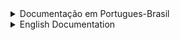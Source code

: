<details>
<summary style="font-size:14px">Documentação em Portugues-Brasil</summary>
<p>

# § memória

``` c
int32_t mem[INT16_MAX];
``` 

|  estrutura da memória  | tamanho (hex)  |
|------------------------|----------------|
| memória de dados       | 0000  - 1110   |
| memória de instruções  | 1110  - ffff   |

essa maquina virtual usa uma **memória de 32 bits** e **16 bits para endereços**

exemplo:
``` c
// address    contents
mem[0x0000] = 00030001;
mem[0x0001] = 00010000;
``` 
os endereços podem ir de 0000 à ffff enquanto seus conteúdos podem ir de 00000000 à ffffffff

### por que os endereços são organizados assim?
porque as instruções usam **16 para o opcode** tendo **16 bits para o operando**, portanto, uma instrução tipo: *jmp 1112* pode apenas usar 16 bits como parâmetro, e pode ser representada na memória da seguinte maneira:

``` c
mem[0x0000] = 000d1112;   // jmp 0x1112
``` 
sendo *000d* o valor do opcode JMP e *1112* sendo seu parâmetro 

# § registradores 
``` c
// registers
struct reg {
    int32_t pc, cir, mar, mbr, acc;
} reg;
```

essa maquina virtual usa 5 registradores.
- pc = contador de programa (program counter)
- cir = registrador de instrução atual (current instruction register)
- mar = registrador de endereço de memoria (memory address register)
- acc = acumulador (accumulator)

existe também um "registrador" extra que serve para apontar o estado da máquina (ligada ou desligada)
``` c
bool running = true;
```
>  ele é definido com o valor *true* por padrão 

# § instruções 

### LDA
- LDA significa "Load Accumulator"
- recebe um endereço como parâmetro e carrega o acumulador com o valor que estiver naquele endereço 
### STO
- STO significa "Store"
- recebe um endereço como parâmetro e carrega este endereço com o valor do acumulador 
### CLA
- CLA significa "Clear Accumulator"
- não recebe nenhum parâmetro e limpa o registrador, deixando seu valor igual a 0

### ADD
- ADD significa "Add"
- recebe um endereço como parâmetro e soma o acumulador com o valor deste endereço 
### SUB
- SUB significa "Subtract"
- recebe um endereço como parâmetro e subtrai o acumulador com o valor deste endereço
### MUL
- MUL significa "Multiply"
- recebe um endereço como parâmetro e multiplica o acumulador com o valor deste endereço
### DIV
- DIV significa "Divide"
- recebe um endereço como parâmetro e divide o acumulador com o valor deste endereço

### AND
- AND significa "logical AND"
- recebe um endereço como parâmetro e efetua um AND(&) no acumulador com o valor deste endereço 
### OR
- OR significa "logical OR"
- recebe um endereço como parâmetro e efetua um OR(|) no acumulador com o valor deste endereço 
### XOR
- XOR significa "Exclusive OR"
- recebe um endereço como parâmetro e efetua um XOR(^) no acumulador com o valor deste endereço 

### SHL
- SHL significa "Shift Left" - deslocar para a esquerda
- recebe um endereço como parâmetro e desloca para a esquerda o acumulador com o valor deste endereço 
### SHR
- SHR significa "Shift Right" - deslocar para a direita
- recebe um endereço como parâmetro e desloca para a direira o acumulador com o valor deste endereço 

### JMP
- JMP significa "Jump"
- recebe um endereço como parâmetro e aponta o PC para este endereço
### JGE
- JGE significa "Jump if Greater or Equal"
- recebe um endereço como parâmetro e aponta o PC para este endereço se o valor do acumulador for maior ou igual a 0
### JNE
- JNE significa "Jump if Not Equal"
- recebe um endereço como parâmetro e aponta o PC para este endereço se o valor do acumulador for diferente de 0
### JAC
- JAC significa "Jump Accumulator"
- não recebe nenhum parâmetro e aponta o PC para o valor do acumulador

<img src="img/table.jpg">

</p></details>




<details>
<summary style="font-size:14px">English Documentation</summary>
<p>

# § memory

``` c
int32_t mem[INT16_MAX];
``` 

|  memory structure  | range (in hex) |
|--------------------|----------------|
| data memory        | 0000  - 1110   |
| instruction memory | 1110  - ffff   |

this virtual machine uses a **32 bit memory** with **16 bit addresses**

example:
``` c
// address    contents
mem[0x0000] = 00030001;
mem[0x0001] = 00010000;
``` 
addresses can range from 0000 to ffff while the contents of each address can range from 00000000 to ffffffff

### why are addresses organized like this?
because instructions have **16 bits for opcode** and **16 bits for operand**, thus, an instruction like *jmp 1112* can only take 16 bits as parameter, and can be represented in memory as:

``` c
mem[0x0000] = 000d1112;   // jmp 0x1112
``` 
with *000d* being the value for the opcode JMP and *1112* as being the location in memory to where to jump

# § registers
``` c
// registers
struct reg {
    int32_t pc, cir, mar, mbr, acc;
} reg;
```

this virtual machine has 5 registers.
- pc = program counter
- cir = current instruction register
- mar = memory address register
- acc = accumulator

there is also an additional "register" that just points out whether the machine is running or not 
``` c
bool running = true;
```
>  it is deffined to be true by default

# § instructions 
### LDA
- LDA stands for "Load Accumulator"
- it receives an address as parameter and loads the accumulator with the value located at that address
### STO
- STO stands for "Store"
- it receives an address as parameter and loads that address with the value inside the accumulator
### CLA
- CLA stands for "Clear Accumulator"
- it receives no parameter and clears the accumulator, setting it's value to 0

### ADD
- ADD stands for "Add"
- it receives an address as parameter and adds the accumulator with the value located at that address
### SUB
- SUB stands for "Subtract"
- it receives an address as parameter and subtracts the accumulator with the value located at that address
### MUL
- MUL stands for "Multiply"
- it receives an address as parameter and multiplies the accumulator with the value located at that address
### DIV
- DIV stands for "Divide"
- it receives an address as parameter and divides the accumulator with the value located at that address

### AND
- AND stands for "logical AND"
- it receives an address as parameter and ands(&) the accumulator with the value located at that address
### OR
- OR stands for "logical OR"
- it receives an address as parameter and ors(|) the accumulator with the value located at that address
### XOR
- XOR stands for "Exclusive OR"
- it receives an address as parameter and xors(^) the accumulator with the value located at that address

### SHL
- SHL stands for "Shift Left"
- it receives an address as parameter and shifts the accumulator to the left with the value located at that address
### SHR
- SHR stands for "Shift Right"
- it receives an address as parameter and shifts the accumulator to the right with the value located at that address

### JMP
- JMP stands for "Jump"
- it receives an address as parameter and sets the PC to point to that address
### JGE
- JGE stands for "Jump if Greater or Equal"
- it receives an address as parameter and sets the PC to point to that address if the accumulator is greater or equal to 0
### JNE
- JNE stands for "Jump if Not Equal"
- it receives an address as parameter and sets the PC to point to that address if the accumulator is different than 0
### JAC
- JAC stands for "Jump Accumulator"
- it receives no parameter and sets the PC to point to the accumulator

<img src="img/table.jpg">

</p></details>
